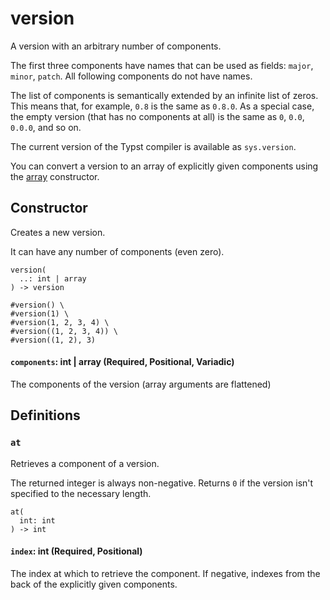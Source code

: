 # version

A version with an arbitrary number of components.

The first three components have names that can be used as fields: `major`, `minor`, `patch`. All following components do not have names.

The list of components is semantically extended by an infinite list of zeros. This means that, for example, `0.8` is the same as `0.8.0`. As a special case, the empty version (that has no components at all) is the same as `0`, `0.0`, `0.0.0`, and so on.

The current version of the Typst compiler is available as `sys.version`.

You can convert a version to an array of explicitly given components using the [array](/docs/reference/foundations/array/) constructor.

## Constructor

Creates a new version.

It can have any number of components (even zero).

```
version(
  ..: int | array
) -> version
```

```typst
#version() \
#version(1) \
#version(1, 2, 3, 4) \
#version((1, 2, 3, 4)) \
#version((1, 2), 3)
```

#### `components`: int | array (Required, Positional, Variadic)

The components of the version (array arguments are flattened)

## Definitions

### `at`

Retrieves a component of a version.

The returned integer is always non-negative. Returns `0` if the version isn't specified to the necessary length.

```
at(
  int: int
) -> int
```

#### `index`: int (Required, Positional)

The index at which to retrieve the component. If negative, indexes from the back of the explicitly given components.
